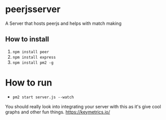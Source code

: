 # peerjsserver
A Server that hosts peerjs and helps with match making

## How to install
1. `npm install peer`
2. `npm install express`
3. `npm install pm2 -g`

# How to run
* `pm2 start server.js --watch`

You should really look into integrating your server with this as it's give cool graphs and other fun things. https://keymetrics.io/
